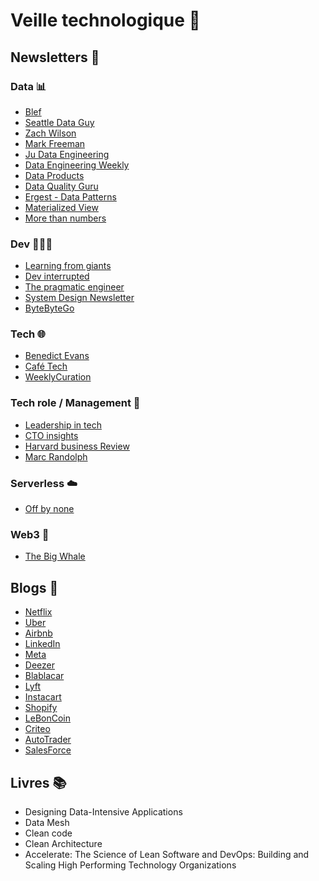 # Veille technologique 🚀

## Newsletters 📰

### Data 📊
- [Blef](https://www.blef.fr)
- [Seattle Data Guy](https://seattledataguy.substack.com/)
- [Zach Wilson](https://substack.com/@eczachly)
- [Mark Freeman](https://substack.com/@markfreeman)
- [Ju Data Engineering](https://juhache.substack.com/)
- [Data Engineering Weekly](https://www.dataengineeringweekly.com/)
- [Data Products](https://dataproducts.substack.com/)
- [Data Quality Guru](https://dataqualityguru.substack.com/)
- [Ergest - Data Patterns](https://sqlpatterns.com/)
- [Materialized View](https://materializedview.io/)
- [More than numbers](https://more-than-numbers.count.co/)

### Dev 👨🏻‍💻
- [Learning from giants](https://substack.com/@sosg)
- [Dev interrupted](https://devinterrupted.substack.com/)
- [The pragmatic engineer](https://www.pragmaticengineer.com)
- [System Design Newsletter](https://newsletter.systemdesign.one/)
- [ByteByteGo](https://blog.bytebytego.com/)

### Tech 🌐
- [Benedict Evans](https://www.ben-evans.com/newsletter)
- [Café Tech](https://cafetech.fr/)
- [WeeklyCuration](https://mehdihouacine.substack.com/)

### Tech role / Management 🤝
- [Leadership in tech](https://newsletter.leadershipintech.com/)
- [CTO insights](https://insights.toshotrajanov.com/)
- [Harvard business Review](https://hbr.org/email-newsletters)
- [Marc Randolph](https://marcrandolph.substack.com/)

### Serverless ☁️
- [Off by none](https://offbynone.io/)

### Web3 🧱
- [The Big Whale](https://en.thebigwhale.io/)

## Blogs 📑
- [Netflix](https://netflixtechblog.com/)
- [Uber](https://www.uber.com/en-FR/blog/engineering/)
- [Airbnb](https://medium.com/airbnb-engineering)
- [LinkedIn](https://engineering.linkedin.com/blog)
- [Meta](https://engineering.fb.com/)
- [Deezer](https://deezer.io/)
- [Blablacar](https://medium.com/blablacar/tagged/tech)
- [Lyft](https://eng.lyft.com/)
- [Instacart](https://tech.instacart.com/)
- [Shopify](https://shopifyengineering.myshopify.com/blogs/engineering)
- [LeBonCoin](https://medium.com/leboncoin-tech-blog)
- [Criteo](https://medium.com/criteo-engineering)
- [AutoTrader](https://engineering.autotrader.co.uk/)
- [SalesForce](https://engineering.salesforce.com/)

## Livres 📚
- Designing Data-Intensive Applications
- Data Mesh
- Clean code
- Clean Architecture
- Accelerate: The Science of Lean Software and DevOps: Building and Scaling High Performing Technology Organizations
